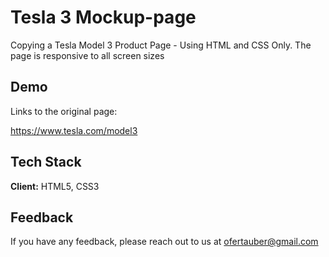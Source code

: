 # Tesla 3 Mockup-page

Copying a Tesla Model 3 Product Page - Using HTML and CSS Only.
The page is responsive to all screen sizes

## Demo

Links to the original page:

https://www.tesla.com/model3

## Tech Stack

**Client:** HTML5, CSS3

## Feedback

If you have any feedback, please reach out to us at ofertauber@gmail.com
